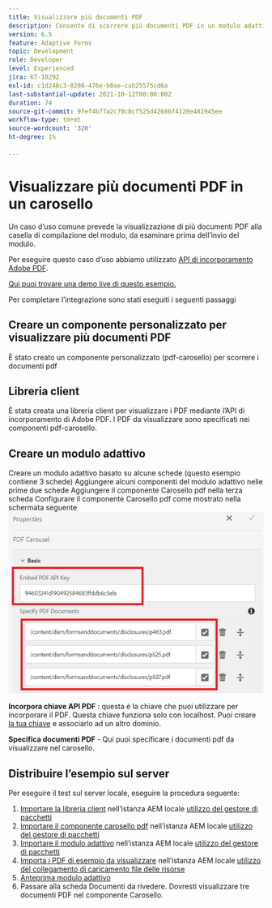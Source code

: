 ```yaml
---
title: Visualizzare più documenti PDF
description: Consente di scorrere più documenti PDF in un modulo adattivo.
version: 6.5
feature: Adaptive Forms
topic: Development
role: Developer
level: Experienced
jira: KT-10292
exl-id: c1d248c3-8208-476e-b0ae-cab25575cd6a
last-substantial-update: 2021-10-12T00:00:00Z
duration: 74
source-git-commit: 9fef4b77a2c70c8cf525d42686f4120e481945ee
workflow-type: tm+mt
source-wordcount: '320'
ht-degree: 1%

---
```


# Visualizzare più documenti PDF in un carosello

Un caso d’uso comune prevede la visualizzazione di più documenti PDF alla casella di compilazione del modulo, da esaminare prima dell’invio del modulo.

Per eseguire questo caso d’uso abbiamo utilizzato [API di incorporamento Adobe PDF](https://www.adobe.io/apis/documentcloud/dcsdk/pdf-embed.html).

[Qui puoi trovare una demo live di questo esempio.](https://forms.enablementadobe.com/content/dam/formsanddocuments/wefinancecreditcard/jcr:content?wcmmode=disabled)

Per completare l’integrazione sono stati eseguiti i seguenti passaggi

## Creare un componente personalizzato per visualizzare più documenti PDF

È stato creato un componente personalizzato (pdf-carosello) per scorrere i documenti pdf

## Libreria client

È stata creata una libreria client per visualizzare i PDF mediante l’API di incorporamento di Adobe PDF. I PDF da visualizzare sono specificati nei componenti pdf-carosello.

## Creare un modulo adattivo

Creare un modulo adattivo basato su alcune schede (questo esempio contiene 3 schede) Aggiungere alcuni componenti del modulo adattivo nelle prime due schede Aggiungere il componente Carosello pdf nella terza scheda Configurare il componente Carosello pdf come mostrato nella schermata seguente
![pdf-carosello](assets/pdf-carousel-af-component.png)

**Incorpora chiave API PDF** : questa è la chiave che puoi utilizzare per incorporare il PDF. Questa chiave funziona solo con localhost. Puoi creare [la tua chiave](https://www.adobe.io/apis/documentcloud/dcsdk/pdf-embed.html) e associarlo ad un altro dominio.

**Specifica documenti PDF** - Qui puoi specificare i documenti pdf da visualizzare nel carosello.


## Distribuire l’esempio sul server

Per eseguire il test sul server locale, eseguire la procedura seguente:

1. [Importare la libreria client](assets/pdf-carousel-client-lib.zip) nell’istanza AEM locale [utilizzo del gestore di pacchetti](http://localhost:4502/crx/packmgr/index.jsp)
1. [Importare il componente carosello pdf](assets/pdf-carousel-component.zip) nell’istanza AEM locale [utilizzo del gestore di pacchetti](http://localhost:4502/crx/packmgr/index.jsp)
1. [Importare il modulo adattivo](assets/adaptive-form-pdf-carousel.zip) nell’istanza AEM locale [utilizzo del gestore di pacchetti](http://localhost:4502/crx/packmgr/index.jsp)
1. [Importa i PDF di esempio da visualizzare](assets/pdf-carousel-sample-documents.zip) nell’istanza AEM locale [utilizzo del collegamento di caricamento file delle risorse](http://localhost:4502/assets.html/content/dam)
1. [Anteprima modulo adattivo](http://localhost:4502/content/dam/formsanddocuments/wefinancecreditcard/jcr:content?wcmmode=disabled)
1. Passare alla scheda Documenti da rivedere. Dovresti visualizzare tre documenti PDF nel componente Carosello.
